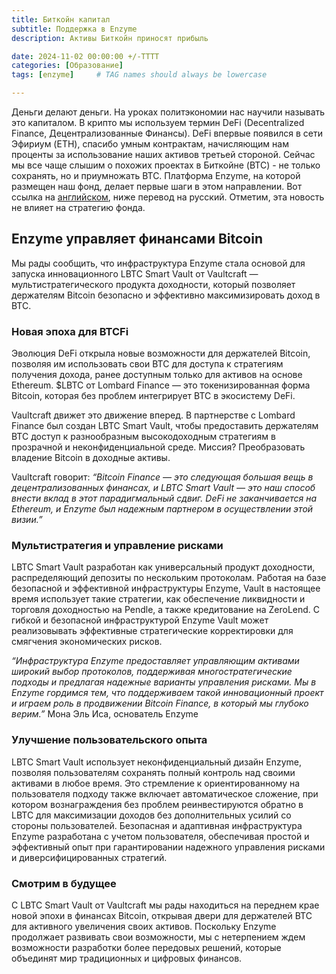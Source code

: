 ```yaml
---
title: Биткойн капитал
subtitle: Поддержка в Enzyme
description: Активы Биткойн приносят прибыль 

date: 2024-11-02 00:00:00 +/-TTTT
categories: [Образование]
tags: [enzyme]     # TAG names should always be lowercase

---
```


Деньги делают деньги. На уроках политэкономии нас научили называть это капиталом.
В крипто мы используем термин DeFi (Decentralized Finance, Децентрализованные Финансы). DeFi впервые появился в сети Эфириум (ETH), спасибо умным контрактам, начисляющим нам проценты за использование наших активов третьей стороной. Сейчас мы все чаще слышим о похожих проектах в Биткойне (BTC) - не только сохранять, но и приумножать BTC. Платформа Enzyme, на которой размещен наш фонд, делает первые шаги в этом направлении. Вот ссылка на [английском](https://medium.com/@enzymefinance/enzyme-powers-bitcoin-finance-7acba908cf25), ниже перевод на русский. Отметим, эта новость не влияет на стратегию фонда.



## **Enzyme управляет финансами Bitcoin**

Мы рады сообщить, что инфраструктура Enzyme стала основой для запуска инновационного LBTC Smart Vault от Vaultcraft — мультистратегического продукта доходности, который позволяет держателям Bitcoin безопасно и эффективно максимизировать доход в BTC.

### **Новая эпоха для BTCFi**

Эволюция DeFi открыла новые возможности для держателей Bitcoin, позволяя им использовать свои BTC для доступа к стратегиям получения дохода, ранее доступным только для активов на основе Ethereum. $LBTC от Lombard Finance — это токенизированная форма Bitcoin, которая без проблем интегрирует BTC в экосистему DeFi.

Vaultcraft движет это движение вперед. В партнерстве с Lombard Finance был создан LBTC Smart Vault, чтобы предоставить держателям BTC доступ к разнообразным высокодоходным стратегиям в прозрачной и неконфиденциальной среде. Миссия? Преобразовать владение Bitcoin в доходные активы.

Vaultcraft говорит: _“Bitcoin Finance — это следующая большая вещь в децентрализованных финансах, и LBTC Smart Vault — это наш способ внести вклад в этот парадигмальный сдвиг. DeFi не заканчивается на Ethereum, и Enzyme был надежным партнером в осуществлении этой визии.”_

### **Мультистратегия и управление рисками**

LBTC Smart Vault разработан как универсальный продукт доходности, распределяющий депозиты по нескольким протоколам. Работая на базе безопасной и эффективной инфраструктуры Enzyme, Vault в настоящее время использует такие стратегии, как обеспечение ликвидности и торговля доходностью на Pendle, а также кредитование на ZeroLend. С гибкой и безопасной инфраструктурой Enzyme Vault может реализовывать эффективные стратегические корректировки для смягчения экономических рисков.

_“Инфраструктура Enzyme предоставляет управляющим активами широкий выбор протоколов, поддерживая многостратегические подходы и предлагая надежные варианты управления рисками. Мы в Enzyme гордимся тем, что поддерживаем такой инновационный проект и играем роль в продвижении Bitcoin Finance, в который мы глубоко верим.”_ Мона Эль Иса, основатель Enzyme

### **Улучшение пользовательского опыта**

LBTC Smart Vault использует неконфиденциальный дизайн Enzyme, позволяя пользователям сохранять полный контроль над своими активами в любое время. Это стремление к ориентированному на пользователя подходу также включает автоматическое сложение, при котором вознаграждения без проблем реинвестируются обратно в LBTC для максимизации доходов без дополнительных усилий со стороны пользователей. Безопасная и адаптивная инфраструктура Enzyme разработана с учетом пользователя, обеспечивая простой и эффективный опыт при гарантировании надежного управления рисками и диверсифицированных стратегий.

### **Смотрим в будущее**

С LBTC Smart Vault от Vaultcraft мы рады находиться на переднем крае новой эпохи в финансах Bitcoin, открывая двери для держателей BTC для активного увеличения своих активов. Поскольку Enzyme продолжает развивать свои возможности, мы с нетерпением ждем возможности разработки более передовых решений, которые объединят мир традиционных и цифровых финансов.




